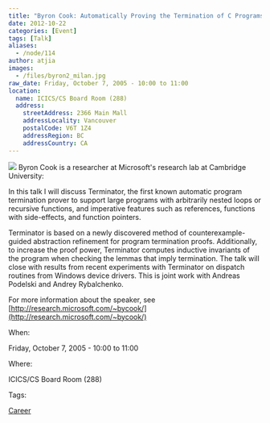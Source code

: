 ```yaml
---
title: "Byron Cook: Automatically Proving the Termination of C Programs"
date: 2012-10-22
categories: [Event]
tags: [Talk]
aliases:
  - /node/114
author: atjia
images:
  - /files/byron2_milan.jpg
raw_date: Friday, October 7, 2005 - 10:00 to 11:00
location:
  name: ICICS/CS Board Room (288)
  address:
    streetAddress: 2366 Main Mall
    addressLocality: Vancouver
    postalCode: V6T 1Z4
    addressRegion: BC
    addressCountry: CA
---
```


![](/files/byron2_milan.jpg) Byron Cook is a researcher at Microsoft's research lab at Cambridge University:

In this talk I will discuss Terminator, the first known automatic program termination prover to support large programs with arbitrarily nested loops or recursive functions, and imperative features such as references, functions with side-effects, and function pointers.

Terminator is based on a newly discovered method of counterexample-guided abstraction refinement for program termination proofs. Additionally, to increase the proof power, Terminator computes inductive invariants of the program when checking the lemmas that imply termination. The talk will close with results from recent experiments with Terminator on dispatch routines from Windows device drivers. This is joint work with Andreas Podelski and Andrey Rybalchenko.

For more information about the speaker, see [http://research.microsoft.com/~bycook/](http://research.microsoft.com/~bycook/)

When: 

Friday, October 7, 2005 - 10:00 to 11:00

Where: 

ICICS/CS Board Room (288)

Tags: 

[Career](/career)
